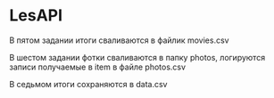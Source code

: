 # LesAPI

В пятом задании итоги сваливаются в файлик movies.csv

В шестом задании фотки сваливаются в папку photos, логируются записи получаемые в item в файле photos.csv

В седьмом итоги сохраняются в data.csv


